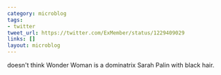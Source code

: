 ```yaml
---
category: microblog
tags:
- twitter
tweet_url: https://twitter.com/ExMember/status/1229409029
links: []
layout: microblog
---
```

doesn't think Wonder Woman is a dominatrix Sarah Palin with black hair.
